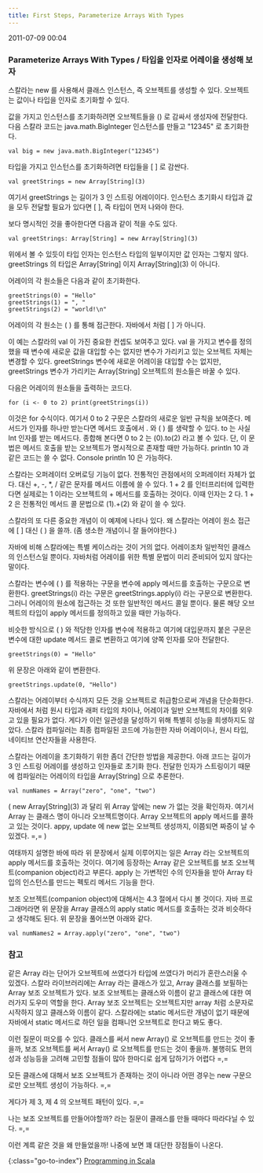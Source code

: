 ```yaml
---
title: First Steps, Parameterize Arrays With Types
---
```


2011-07-09 00:04


### Parameterize Arrays With Types / 타입을 인자로 어레이을 생성해 보자

스칼라는 new 를 사용해서 클래스 인스턴스, 즉 오브젝트를 생성할 수 있다.
오브젝트는 값이나 타입을 인자로 초기화할 수 있다.

값을 가지고 인스턴스를 초기화하려면 오브젝트들을 () 로 감싸서 생성자에 전달한다.
다음 스칼라 코드는 java.math.BigInteger 인스턴스를 만들고 "12345" 로 초기화한다.

    val big = new java.math.BigInteger("12345")

타입을 가지고 인스턴스를 초기화하려면 타입들을 [ ] 로 감싼다.

    val greetStrings = new Array[String](3)

여기서 greetStrings 는 길이가 3 인 스트링 어레이이다.
인스턴스 초기화시 타입과 값을 모두 전달할 필요가 있다면 [ ], 즉 타입이 먼저 나와야 한다.

보다 명시적인 것을 좋아한다면 다음과 같이 적을 수도 있다.

    val greetStrings: Array[String] = new Array[String](3)

위에서 볼 수 있듯이 타입 인자는 인스턴스 타입의 일부이지만 값 인자는 그렇지 않다.
greetStrings 의 타입은 Array\[String\] 이지 Array\[String\](3) 이 아니다.

어레이의 각 원소들은 다음과 같이 초기화한다.

    greetStrings(0) = "Hello"
    greetStrings(1) = ", "
    greetStrings(2) = "world!\n"

어레이의 각 원소는 ( ) 를 통해 접근한다.
자바에서 처럼 [ ] 가 아니다.

이 예는 스칼라의 val 이 가진 중요한 컨셉도 보여주고 있다.
val 을 가지고 변수를 정의했을 때 변수에 새로운 값을 대입할 수는 없지만
변수가 가리키고 있는 오브젝트 자체는 변경할 수 있다.
greetStrings 변수에 새로운 어레이을 대입할 수는 없지만,
greetStrings 변수가 가리키는 Array\[String\] 오브젝트의 원소들은 바꿀 수 있다.

다음은 어레이의 원소들을 출력하는 코드다.

    for (i <- 0 to 2) print(greetStrings(i))

이것은 for 수식이다.
여기서 0 to 2 구문은 스칼라의 새로운 일반 규칙을 보여준다.
메서드가 인자를 하나만 받는다면 메서드 호출에서 . 와 ( ) 를 생략할 수 있다.
to 는 사실 Int 인자를 받는 메서드다.
종합해 본다면 0 to 2 는 (0).to(2) 라고 볼 수 있다.
단, 이 문법은 메서드 호출을 받는 오브젝트가 명시적으로 존재할 때만 가능하다.
println 10 과 같은 코드는 쓸 수 없다.
Console println 10 은 가능하다.

스칼라는 오퍼레이터 오버로딩 기능이 없다.
전통적인 관점에서의 오퍼레이터 자체가 없다.
대신 +, -, *, / 같은 문자를 메서드 이름에 쓸 수 있다.
1 + 2 를 인터프리터에 입력한다면 실제로는 1 이라는 오브젝트의 + 메서드를 호출하는 것이다. 이때 인자는 2 다.
1 + 2 은 전통적인 메서드 콜 문법으로 (1).+(2) 와 같이 쓸 수 있다.

스칼라의 또 다른 중요한 개념이 이 예제에 나타나 있다.
왜 스칼라는 어레이 원소 접근에 [ ] 대신 ( ) 을 쓸까.
(좀 생소한 개념이니 잘 들어야한다.)

자바에 비해 스칼라에는 특별 케이스라는 것이 거의 없다.
어레이조차 일반적인 클래스의 인스턴스일 뿐이다.
자바처럼 어레이를 위한 특별 문법이 미리 준비되어 있지 않다는 말이다.

스칼라는 변수에 ( ) 를 적용하는 구문을 변수에 apply 메서드를 호출하는 구문으로 변환한다.
greetStrings(i) 라는 구문은 greetStrings.apply(i) 라는 구문으로 변환한다.
그러니 어레이의 원소에 접근하는 것 또한 일반적인 메서드 콜일 뿐이다.
물론 해당 오브젝트의 타입이 apply 메서드를 정의하고 있을 때만 가능하다.

비슷한 방식으로 ( ) 와 적당한 인자를 변수에 적용하고 여기에 대입문까지 붙은 구문은
변수에 대한 update 메서드 콜로 변환하고 여기에 양쪽 인자를 모아 전달한다.

    greetStrings(0) = "Hello"

위 문장은 아래와 같이 변환한다.

    greetStrings.update(0, "Hello")

스칼라는 어레이부터 수식까지 모든 것을 오브젝트로 취급함으로써 개념을 단순화한다.
자바에서 처럼 원시 타입과 래퍼 타입의 차이나, 어레이과 일반 오브젝트의 차이를 외우고 있을 필요가 없다.
게다가 이런 일관성을 달성하기 위해 특별히 성능을 희생하지도 않았다.
스칼라 컴파일러는 최종 컴파일된 코드에 가능한한 자바 어레이이나, 원시 타입, 네이티브 연산자들을 사용한다.

스칼라는 어레이을 초기화하기 위한 좀더 간단한 방법을 제공한다.
아래 코드는 길이가 3 인 스트링 어레이를 생성하고 인자들로 초기화 한다.
전달한 인자가 스트링이기 때문에 컴파일러는 어레이의 타입을 Array\[String\] 으로 추론한다.

    val numNames = Array("zero", "one", "two")

(
new Array\[String](3) 과 달리 위 Array 앞에는 new 가 없는 것을 확인하자.
여기서 Array 는 클래스 명이 아니라 오브젝트명이다. Array 오브젝트의 apply 메서드를 콜하고 있는 것이다.
appy, update 에 new 없는 오브젝트 생성까지, 이쯤되면 짜증이 날 수 있겠다. =,=
)

여태까지 설명한 바에 따라 위 문장에서 실제 이루어지는 일은 Array 라는 오브젝트의 apply 메서드를 호출하는 것이다.
여기에 등장하는 Array 같은 오브젝트를 보조 오브젝트(companion object)라고 부른다.
apply 는 가변적인 수의 인자들을 받아 Array 타입의 인스턴스를 만드는 펙토리 메서드 기능을 한다.

보조 오브젝트(companion object)에 대해서는 4.3 절에서 다시 볼 것이다.
자바 프로그래머라면 위 문장을 Array 클래스의 apply static 메서드를 호출하는 것과 비슷하다고 생각해도 된다.
위 문장을 풀어쓰면 아래와 같다.

    val numNames2 = Array.apply("zero", "one", "two")


### 참고

같은 Array 라는 단어가 오브젝트에 쓰였다가 타입에 쓰였다가 머리가 혼란스러울 수 있겠다.
스칼라 라이브러리에는 Array 라는 클래스가 있고, Array 클래스를 보필하는 Array 보조 오브젝트가 있다.
보조 오브젝트는 클래스와 이름이 같고 클래스에 대한 여러가지 도우미 역할을 한다.
Array 보조 오브젝트는 오브젝트지만 array 처럼 소문자로 시작하지 않고 클래스와 이름이 같다.
스칼라에는 static 메서드란 개념이 없기 때문에 자바에서 static 메서드로 하던 일을 컴패니언 오브젝트로 한다고 봐도 좋다.

이런 질문이 떠오를 수 있다.
클래스를 써서 new Array() 로 오브젝트를 만드는 것이 좋을까,
보조 오브젝트를 써서 Array() 로 오브젝트를 만드는 것이 좋을까.
불행히도 편의성과 성능등을 고려해 고민할 점들이 많아 한마디로 쉽게 답하기가 어렵다 =,=

모든 클래스에 대해서 보조 오브젝트가 존재하는 것이 아니라
어떤 경우는 new 구문으로만 오브젝트 생성이 가능하다. =,=

게다가 제 3, 제 4 의 오브젝트 패턴이 있다. =,=

나는 보조 오브젝트를 만들어야할까?
라는 질문이 클래스를 만들 때마다 따라다닐 수 있다. =,=

이런 계륵 같은 것을 왜 만들었을까!
나중에 보면 꽤 대단한 장점들이 나온다.


{:class="go-to-index"}
[Programming in Scala](index)
